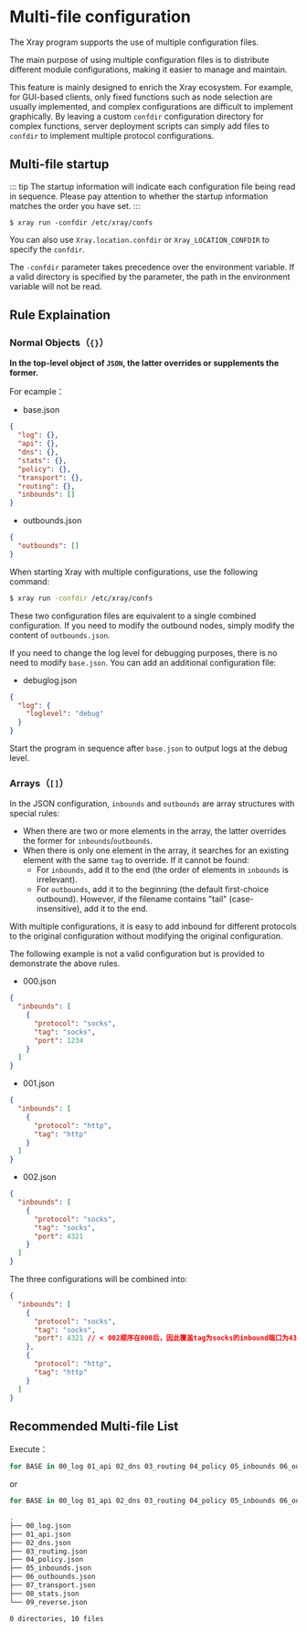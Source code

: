 # Multi-file configuration

The Xray program supports the use of multiple configuration files.

The main purpose of using multiple configuration files is to distribute different module configurations, making it easier to manage and maintain.

This feature is mainly designed to enrich the Xray ecosystem. For example, for GUI-based clients, only fixed functions such as node selection are usually implemented, and complex configurations are difficult to implement graphically. By leaving a custom `confdir` configuration directory for complex functions, server deployment scripts can simply add files to `confdir` to implement multiple protocol configurations.

## Multi-file startup

::: tip
The startup information will indicate each configuration file being read in sequence. Please pay attention to whether the startup information matches the order you have set.
:::

```shell
$ xray run -confdir /etc/xray/confs
```

You can also use `Xray.location.confdir` or `Xray_LOCATION_CONFDIR` to specify the `confdir`.

The `-confdir` parameter takes precedence over the environment variable. If a valid directory is specified by the parameter, the path in the environment variable will not be read.

## Rule Explaination

### Normal Objects（`{}`）

**In the top-level object of `JSON`, the latter overrides or supplements the former.**

For ecample：

- base.json

```json
{
  "log": {},
  "api": {},
  "dns": {},
  "stats": {},
  "policy": {},
  "transport": {},
  "routing": {},
  "inbounds": []
}
```

- outbounds.json

```json
{
  "outbounds": []
}
```

When starting Xray with multiple configurations, use the following command:

```bash
$ xray run -confdir /etc/xray/confs
```

These two configuration files are equivalent to a single combined configuration. If you need to modify the outbound nodes, simply modify the content of `outbounds.json`.

If you need to change the log level for debugging purposes, there is no need to modify `base.json`. You can add an additional configuration file:

- debuglog.json

```json
{
  "log": {
    "loglevel": "debug"
  }
}
```

Start the program in sequence after `base.json` to output logs at the debug level.

### Arrays（`[]`）

In the JSON configuration, `inbounds` and `outbounds` are array structures with special rules:

- When there are two or more elements in the array, the latter overrides the former for `inbounds`/`outbounds`.
- When there is only one element in the array, it searches for an existing element with the same `tag` to override. If it cannot be found:
  - For `inbounds`, add it to the end (the order of elements in `inbounds` is irrelevant).
  - For `outbounds`, add it to the beginning (the default first-choice outbound). However, if the filename contains "tail" (case-insensitive), add it to the end.

With multiple configurations, it is easy to add inbound for different protocols to the original configuration without modifying the original configuration. 

The following example is not a valid configuration but is provided to demonstrate the above rules.

- 000.json

```json
{
  "inbounds": [
    {
      "protocol": "socks",
      "tag": "socks",
      "port": 1234
    }
  ]
}
```

- 001.json

```json
{
  "inbounds": [
    {
      "protocol": "http",
      "tag": "http"
    }
  ]
}
```

- 002.json

```json
{
  "inbounds": [
    {
      "protocol": "socks",
      "tag": "socks",
      "port": 4321
    }
  ]
}
```

The three configurations will be combined into:

```json
{
  "inbounds": [
    {
      "protocol": "socks",
      "tag": "socks",
      "port": 4321 // < 002顺序在000后，因此覆盖tag为socks的inbound端口为4321
    },
    {
      "protocol": "http",
      "tag": "http"
    }
  ]
}
```

## Recommended Multi-file List

Execute：

```bash
for BASE in 00_log 01_api 02_dns 03_routing 04_policy 05_inbounds 06_outbounds 07_transport 08_stats 09_reverse; do echo '{}' > "/etc/Xray/$BASE.json"; done
```

or

```bash
for BASE in 00_log 01_api 02_dns 03_routing 04_policy 05_inbounds 06_outbounds 07_transport 08_stats 09_reverse; do echo '{}' > "/usr/local/etc/Xray/$BASE.json"; done
```

```bash
.
├── 00_log.json
├── 01_api.json
├── 02_dns.json
├── 03_routing.json
├── 04_policy.json 
├── 05_inbounds.json
├── 06_outbounds.json
├── 07_transport.json
├── 08_stats.json
└── 09_reverse.json

0 directories, 10 files
```
